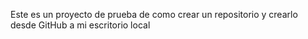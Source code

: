 Este es un proyecto de prueba de como crear un repositorio y crearlo desde GitHub a mi escritorio local